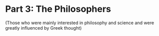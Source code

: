 Part 3: The Philosophers
========================

(Those who were mainly interested in philosophy and science and were
greatly influenced by Greek thought)


